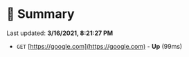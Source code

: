 # 📖 Summary
Last updated: **3/16/2021, 8:21:27 PM**

- `GET` [https://google.com](https://google.com) - **Up** (99ms)
